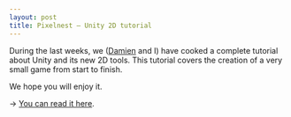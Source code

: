 ```yaml
---
layout: post
title: Pixelnest — Unity 2D tutorial
---
```


During the last weeks, we ([Damien](http://dmayance.com/) and I) have cooked a complete tutorial about Unity and its new 2D tools. This tutorial covers the creation of a very small game from start to finish.

We hope you will enjoy it.

→ [You can read it here](http://pixelnest.io/tutorials/2d-game-unity/).
